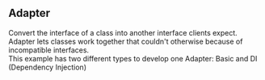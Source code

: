 ## Adapter

Convert the interface of a class into another interface clients expect. Adapter lets classes work together that couldn't
otherwise because of incompatible interfaces.<br/>
This example has two different types to develop one Adapter: Basic and DI (Dependency Injection)